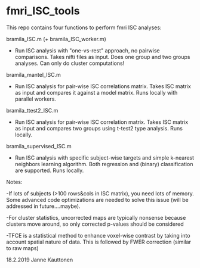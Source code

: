 # fmri_ISC_tools

This repo contains four functions to perform fmri ISC analyses:

bramila_ISC.m (+ bramila_ISC_worker.m)
- Run ISC analysis with "one-vs-rest" approach, no pairwise comparisons. Takes nifti files as input. Does one group and two groups analyses. Can only do cluster computations!

bramila_mantel_ISC.m
- Run ISC analysis for pair-wise ISC correlations matrix. Takes ISC matrix as input and compares it against a model matrix. Runs locally with parallel workers.

bramila_ttest2_ISC.m
- Run ISC analysis for pair-wise ISC correlation matrix. Takes ISC matrix as input and compares two groups using t-test2 type analysis. Runs locally.

bramila_supervised_ISC.m
- Run ISC analysis with specific subject-wise targets and simple k-nearest neighbors learning algorithm. Both regression and (binary) classification are supported. Runs locally.

Notes:

-If lots of subjects (>100 rows&cols in ISC matrix), you need lots of memory. Some advanced code optimizations are needed to solve this issue (will be addressed in future....maybe).

-For cluster statistics, uncorrected maps are typically nonsense because clusters move around, so only corrected p-values should be considered

-TFCE is a statistical method to enhance voxel-wise contrast by taking into account spatial nature of data. This is followed by FWER correction (similar to raw maps)

18.2.2019 Janne Kauttonen
